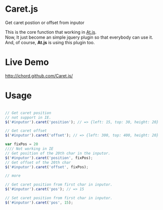 Caret.js
========

Get caret postion or offset from inputor

This is the core function that working in [At.js](http://ichord.github.com/At.js).  
Now, It just become an simple jquery plugin so that everybody can use it.  
And, of course, **At.js** is using this plugin too.

Live Demo
=========

http://ichord.github.com/Caret.js/


Usage
=====

```javascript

// Get caret position
// not support in IE.
$('#inputor').caret('position'); // => {left: 15, top: 30, height: 20}

// Get caret offset
$('#inputor').caret('offset'); // => {left: 300, top: 400, height: 20}

var fixPos = 20
//// Not working in IE
// Get position of the 20th char in the inputor.
$('#inputor').caret('position', fixPos);
// Get offset of the 20th char
$('#inputor').caret('offset', fixPos);

// more

// Get caret position from first char in inputor.
$('#inputor').caret('pos'); // => 15

// Set caret position from first char in inputor.
$('#inputor').caret('pos', 15);

```
